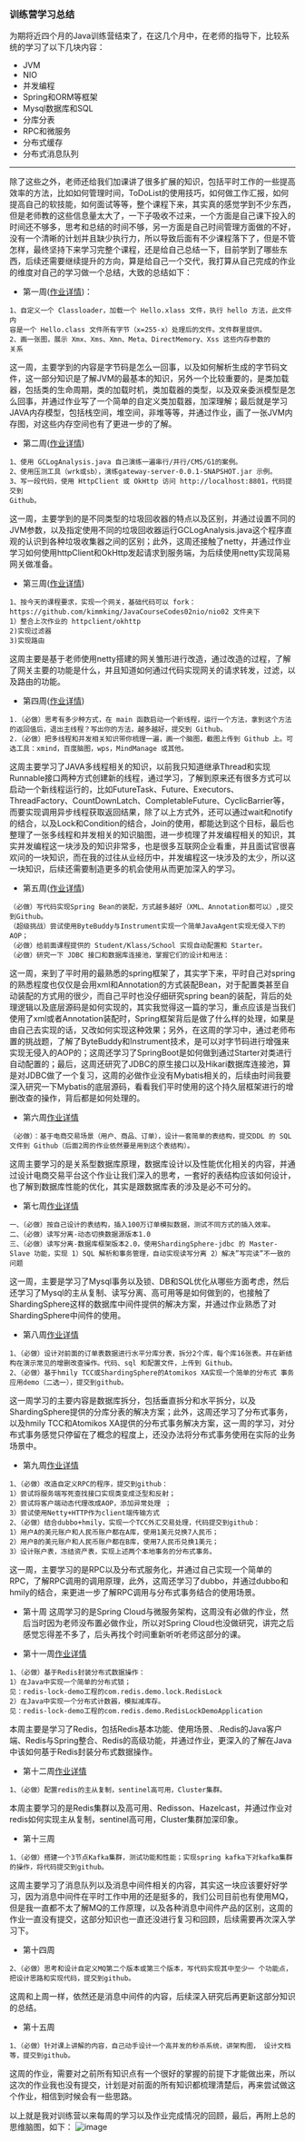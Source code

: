 ### 训练营学习总结
为期将近四个月的Java训练营结束了，在这几个月中，在老师的指导下，比较系统的学习了以下几块内容：
- JVM
- NIO
- 并发编程
- Spring和ORM等框架
- Mysql数据库和SQL
- 分库分表
- RPC和微服务
- 分布式缓存
- 分布式消息队列
------------------------------------------------------------------------
除了这些之外，老师还给我们加课讲了很多扩展的知识，包括平时工作的一些提高效率的方法，比如如何管理时间，ToDoList的使用技巧，如何做工作汇报，如何提高自己的软技能，如何面试等等，整个课程下来，其实真的感觉学到不少东西，但是老师教的这些信息量太大了，一下子吸收不过来，一个方面是自己课下投入的时间还不够多，思考和总结的时间不够，另一方面是自己时间管理方面做的不好，没有一个清晰的计划并且缺少执行力，所以导致后面有不少课程落下了，但是不管怎样，最终坚持下来学习完整个课程，还是给自己总结一下，目前学到了哪些东西，后续还需要继续提升的方向，算是给自己一个交代，我打算从自己完成的作业的维度对自己的学习做一个总结，大致的总结如下：
- 第一周([作业详情](https://github.com/wenhui5628/JAVA-000/tree/main/Week_01))：
```
1、自定义一个 Classloader，加载一个 Hello.xlass 文件，执行 hello 方法，此文件内
容是一个 Hello.class 文件所有字节（x=255-x）处理后的文件。文件群里提供。
2、画一张图，展示 Xmx、Xms、Xmn、Meta、DirectMemory、Xss 这些内存参数的
关系
```
这一周，主要学到的内容是字节码是怎么一回事，以及如何解析生成的字节码文件，这一部分知识是了解JVM的最基本的知识，另外一个比较重要的，是类加载器，包括类的生命周期，类的加载时机，类加载器的类型，以及双亲委派模型是怎么回事，并通过作业写了一个简单的自定义类加载器，加深理解；最后就是学习JAVA内存模型，包括栈空间，堆空间，非堆等等，并通过作业，画了一张JVM内存图，对这些内存空间也有了更进一步的了解。

- 第二周([作业详情](https://github.com/wenhui5628/JAVA-000/tree/main/Week_02))
```
1、使用 GCLogAnalysis.java 自己演练一遍串行/并行/CMS/G1的案例。
2、使用压测工具（wrk或sb），演练gateway-server-0.0.1-SNAPSHOT.jar 示例。
3、写一段代码，使用 HttpClient 或 OkHttp 访问 http://localhost:8801，代码提交到
Github。
```
这一周，主要学到的是不同类型的垃圾回收器的特点以及区别，并通过设置不同的JVM参数，以及指定使用不同的垃圾回收器运行GCLogAnalysis.java这个程序直观的认识到各种垃圾收集器之间的区别；此外，这周还接触了netty，并通过作业学习如何使用httpClient和OkHttp发起请求到服务端，为后续使用netty实现简易网关做准备。

- 第三周([作业详情](https://github.com/wenhui5628/JAVA-000/tree/main/Week_03))
```
1、按今天的课程要求，实现一个网关，基础代码可以 fork：https://github.com/kimmking/JavaCourseCodes02nio/nio02 文件夹下
1）整合上次作业的 httpclient/okhttp
2)实现过滤器
3)实现路由
```
这周主要是基于老师使用netty搭建的网关雏形进行改造，通过改造的过程，了解了网关主要的功能是什么，并且知道如何通过代码实现网关的请求转发，过滤，以及路由的功能。

- 第四周([作业详情](https://github.com/wenhui5628/JAVA-000/tree/main/Week_04))
```
1.（必做）思考有多少种方式，在 main 函数启动一个新线程，运行一个方法，拿到这个方法的返回值后，退出主线程？写出你的方法，越多越好，提交到 Github。
2.（必做）把多线程和并发相关知识带你梳理一遍，画一个脑图，截图上传到 Github 上。可选工具：xmind，百度脑图，wps，MindManage 或其他。
```
这周主要学习了JAVA多线程相关的知识，以前我只知道继承Thread和实现Runnable接口两种方式创建新的线程，通过学习，了解到原来还有很多方式可以启动一个新线程运行的，比如FutureTask、Future、Executors、ThreadFactory、CountDownLatch、CompletableFuture、CyclicBarrier等，而要实现调用异步线程获取返回结果，除了以上方式外，还可以通过wait和notify的结合，以及Lock和Condition的结合，Join的使用，都能达到这个目标，最后也整理了一张多线程和并发相关的知识脑图，进一步梳理了并发编程相关的知识，其实并发编程这一块涉及的知识非常多，也是很多互联网企业看重，并且面试官很喜欢问的一块知识，而在我的过往从业经历中，并发编程这一块涉及的太少，所以这一块知识，后续还需要制造更多的机会使用从而更加深入的学习。

- 第五周([作业详情](https://github.com/wenhui5628/JAVA-000/tree/main/Week_05))
```
（必做）写代码实现Spring Bean的装配，方式越多越好（XML、Annotation都可以）,提交到Github。
（超级挑战）尝试使用ByteBuddy与Instrument实现一个简单JavaAgent实现无侵入下的 AOP；
（必做）给前面课程提供的 Student/Klass/School 实现自动配置和 Starter。
（必做）研究一下 JDBC 接口和数据库连接池，掌握它们的设计和用法：
```
这一周，来到了平时用的最熟悉的spring框架了，其实学下来，平时自己对spring的熟悉程度也仅仅是会用xml和Annotation的方式装配Bean，对于配置类甚至自动装配的方式用的很少，而自己平时也没仔细研究spring bean的装配，背后的处理逻辑以及底层源码是如何实现的，其实我觉得这一篇的学习，重点应该是当我们使用了xml或者Annotation装配时，Spring框架背后是做了什么样的处理，如果是由自己去实现的话，又改如何实现这种效果；另外，在这周的学习中，通过老师布置的挑战题，了解了ByteBuddy和Instrument技术，是可以对字节码进行增强来实现无侵入的AOP的；这周还学习了SpringBoot是如何做到通过Starter对类进行自动配置的；最后，这周还研究了JDBC的原生接口以及Hikari数据库连接池，算是对JDBC做了一个复习，这周的必做作业没有Mybatis相关的，后续由时间我要深入研究一下Mybatis的底层源码，看看我们平时使用的这个持久层框架进行的增删改查的操作，背后都是如何处理的。

- 第六周[作业详情](https://github.com/wenhui5628/JAVA-000/tree/main/Week_06)
```
（必做）：基于电商交易场景（用户、商品、订单），设计一套简单的表结构，提交DDL 的 SQL 文件到 Github（后面2周的作业依然要是用到这个表结构）。
```
这周主要学习的是关系型数据库原理，数据库设计以及性能优化相关的内容，并通过设计电商交易平台这个作业让我们深入的思考，一套好的表结构应该如何设计，也了解到数据库性能的优化，其实是跟数据库表的涉及是必不可分的。

- 第七周[作业详情](https://github.com/wenhui5628/JAVA-000/tree/main/Week_07)
```
一、（必做）按自己设计的表结构，插入100万订单模拟数据，测试不同方式的插入效率。
二、（必做）读写分离-动态切换数据源版本1.0
三、（必做）读写分离-数据库框架版本2.0，使用ShardingSphere-jdbc 的 Master-Slave 功能，实现 1）SQL 解析和事务管理，自动实现读写分离 2）解决”写完读”不一致的问题
```
这一周，主要是学习了Mysql事务以及锁、DB和SQL优化从哪些方面考虑，然后还学习了Mysql的主从复制、读写分离、高可用等是如何做到的，也接触了ShardingSphere这样的数据库中间件提供的解决方案，并通过作业熟悉了对ShardingSphere中间件的使用。

- 第八周[作业详情](https://github.com/wenhui5628/JAVA-000/tree/main/Week_08)
```
1、（必做）设计对前面的订单表数据进行水平分库分表，拆分2个库，每个库16张表。并在新结构在演示常见的增删改查操作。代码、sql 和配置文件，上传到 Github。
2、（必做）基于hmily TCC或ShardingSphere的Atomikos XA实现一个简单的分布式 事务应用demo（二选一），提交到github。
```
这一周学习的主要内容是数据库拆分，包括垂直拆分和水平拆分，以及ShardingSphere提供的分库分表的解决方案；此外，这周还学习了分布式事务，以及hmily TCC和Atomikos XA提供的分布式事务解决方案，这一周的学习，对分布式事务感觉只停留在了概念的程度上，还没办法将分布式事务使用在实际的业务场景中。

- 第九周[作业详情](https://github.com/wenhui5628/JAVA-000/tree/main/Week_09)
```
1、（必做）改造自定义RPC的程序，提交到github：
1）尝试将服务端写死查找接口实现类变成泛型和反射；
2）尝试将客户端动态代理改成AOP，添加异常处理 ；
3）尝试使用Netty+HTTP作为client端传输方式
2、（必做）结合dubbo+hmily，实现一个TCC外汇交易处理，代码提交到github：
1）用户A的美元账户和人民币账户都在A库，使用1美元兑换7人民币；
2）用户B的美元账户和人民币账户都在B库，使用7人民币兑换1美元；
3）设计账户表，冻结资产表，实现上述两个本地事务的分布式事务。
```
这一周，主要学习的是RPC以及分布式服务化，并通过自己实现一个简单的RPC，了解RPC调用的调用原理，此外，这周还学习了dubbo，并通过dubbo和hmily的结合，来更进一步了解RPC调用与分布式事务结合的使用场景。

- 第十周
这周学习的是Spring Cloud与微服务架构，这周没有必做的作业，然后当时因为老师没布置必做作业，所以对Spring Cloud也没做研究，讲完之后感觉忘得差不多了，后头再找个时间重新听听老师这部分的课。

- 第十一周[作业详情](https://github.com/wenhui5628/JAVA-000/tree/main/Week_11)
```
1、（必做）基于Redis封装分布式数据操作：
1）在Java中实现一个简单的分布式锁；
见：redis-lock-demo工程的com.redis.demo.lock.RedisLock
2）在Java中实现一个分布式计数器，模拟减库存。
见：redis-lock-demo工程的com.redis.demo.RedisLockDemoApplication
```
本周主要是学习了Redis，包括Redis基本功能、使用场景、.Redis的Java客户端、Redis与Spring整合、Redis的高级功能，并通过作业，更深入的了解在Java中该如何基于Redis封装分布式数据操作。

- 第十二周[作业详情](https://github.com/wenhui5628/JAVA-000/tree/main/Week_12)
```
1、（必做）配置redis的主从复制，sentinel高可用，Cluster集群。
```
本周主要学习的是Redis集群以及高可用、Redisson、Hazelcast，并通过作业对redis如何实现主从复制，sentinel高可用，Cluster集群加深印象。

- 第十三周
```
1、（必做）搭建一个3节点Kafka集群，测试功能和性能；实现spring kafka下对kafka集群 的操作，将代码提交到github。
```
这周主要学习了消息队列以及消息中间件相关的内容，其实这一块应该要好好学习，因为消息中间件在平时工作中用的还是挺多的，我们公司目前也有使用MQ，但是我一直都不太了解MQ的工作原理，以及各种消息中间件产品的区别，这周的作业一直没有提交，这部分知识也一直还没进行复习和回顾，后续需要再次深入学习下。

- 第十四周
```
2、（必做）思考和设计自定义MQ第二个版本或第三个版本，写代码实现其中至少一 个功能点，把设计思路和实现代码，提交到github。
```
这周和上周一样，依然还是消息中间件的内容，后续深入研究后再更新这部分知识的总结。

- 第十五周 
```
1、（必做）针对课上讲解的内容，自己动手设计一个高并发的秒杀系统，讲架构图， 设计文档等，提交到github。
```
这周的作业，需要对之前所有知识点有一个很好的掌握的前提下才能做出来，所以这次的作业我也没有提交，计划是对前面的所有知识都梳理清楚后，再来尝试做这个作业，相信到时候会有一些思路。

以上就是我对训练营以来每周的学习以及作业完成情况的回顾，最后，再附上总的思维脑图，如下：
![image](https://raw.githubusercontent.com/wenhui5628/JAVA-000/main/Week_15/JAVA%E8%BF%9B%E9%98%B6%E8%AE%AD%E7%BB%83%E8%90%A5.png)



